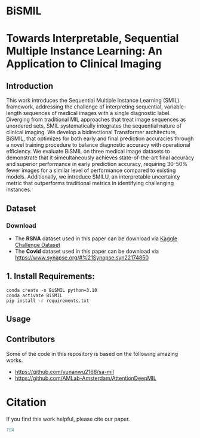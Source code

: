 # BiSMIL

# Towards Interpretable, Sequential Multiple Instance Learning: An Application to Clinical Imaging

## Introduction
This work introduces the Sequential Multiple Instance Learning (SMIL) framework, addressing the challenge of interpreting sequential, variable-length sequences of medical images with a single diagnostic label. Diverging from traditional MIL approaches that treat image sequences as unordered sets, SMIL systematically integrates the sequential nature of clinical imaging. We develop a bidirectional Transformer architecture, BiSMIL, that optimizes for both early and final prediction accuracies through a novel training procedure to balance diagnostic accuracy with operational efficiency. We evaluate BiSMIL on three medical image datasets to demonstrate that it simeultaneously achieves state-of-the-art final accuracy and superior performance in early prediction accuracy, requiring 30-50\% fewer images for a similar level of performance compared to existing models. Additionally, we introduce SMILU, an interpretable uncertainty metric that outperforms traditional metrics in identifying challenging instances.

## Dataset

### Download
- The **RSNA** dataset used in this paper can be download via [Kaggle Challenge Dataset](https://www.kaggle.com/competitions/rsna-intracranial-hemorrhage-detection/data)
- The **Covid** dataset used in this paper can be download via https://www.synapse.org/#%21Synapse:syn22174850

## 1. Install Requirements: 
```
conda create -n BiSMIL python=3.10
conda activate BiSMIL
pip install -r requirements.txt
```


## Usage




## Contributors
Some of the code in this repository is based on the following amazing works.

* https://github.com/yunanwu2168/sa-mil
* https://github.com/AMLab-Amsterdam/AttentionDeepMIL


# Citation
If you find this work helpful, please cite our paper.
```bibtex
TBA
